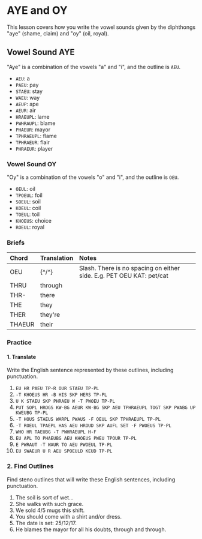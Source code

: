 # AYE and OY

This lesson covers how you write the vowel sounds given by the diphthongs "aye" \(shame, claim\) and "oy" \(oil, royal\).

## Vowel Sound AYE

"Aye" is a combination of the vowels "a" and "i", and the outline is `AEU`.

* `AEU`: a
* `PAEU`: pay
* `STAEU`: stay
* `WAEU`: way
* `AEUP`: ape
* `AEUR`: air
* `HRAEUPL`: lame
* `PWHRAUPL`: blame
* `PHAEUR`: mayor
* `TPHRAEUPL`: flame
* `TPHRAEUR`: flair
* `PHRAEUR`: player

### Vowel Sound OY

"Oy" is a combination of the vowels "o" and "i", and the outline is `OEU`.

* `OEUL`: oil
* `TPOEUL`: foil
* `SOEUL`: soil
* `KOEUL`: coil
* `TOEUL`: toil
* `KHOEUS`: choice
* `ROEUL`: royal

### Briefs

| Chord | Translation | Notes |
| :--- | :--- | :--- |
| OEU | {^/^} | Slash. There is no spacing on either side. E.g. PET OEU KAT: pet/cat |
| THRU | through |  |
| THR- | there |  |
| THE | they |  |
| THER | they're |  |
| THAEUR | their |  |

### Practice

#### 1. Translate

Write the English sentence represented by these outlines, including punctuation.

1. `EU HR PAEU TP-R OUR STAEU TP-PL`
2. `-T KHOEUS HR -B HIS SKP HERS TP-PL`
3. `U K STAEU SKP PHRAEU W -T PWOEU TP-PL`
4. `PUT SOPL HROGS KW-BG AEUR KW-BG SKP AEU TPHRAEUPL TOGT SKP PWABG UP KWEUBG TP-PL`
5. `-T HOUS STAEUS WARPL PWAUS -F OEUL SKP TPHRAEUPL TP-PL`
6. `-T ROEUL TPAEPL HAS AEU HROUD SKP AUFL SET -F PWOEUS TP-PL`
7. `WHO HR TAEUBG -T PWHRAEUPL H-F`
8. `EU APL TO PHAEUBG AEU KHOEUS PWEU TPOUR TP-PL`
9. `E PWRAUT -T WAUR TO AEU PWOEUL TP-PL`
10. `EU SWAEUR U R AEU SPOEULD KEUD TP-PL`

### 2. Find Outlines

Find steno outlines that will write these English sentences, including punctuation.

1. The soil is sort of wet...
2. She walks with such grace.
3. We sold 4/5 mugs this shift.
4. You should come with a shirt and/or dress.
5. The date is set: 25/12/17.
6. He blames the mayor for all his doubts, through and through.



